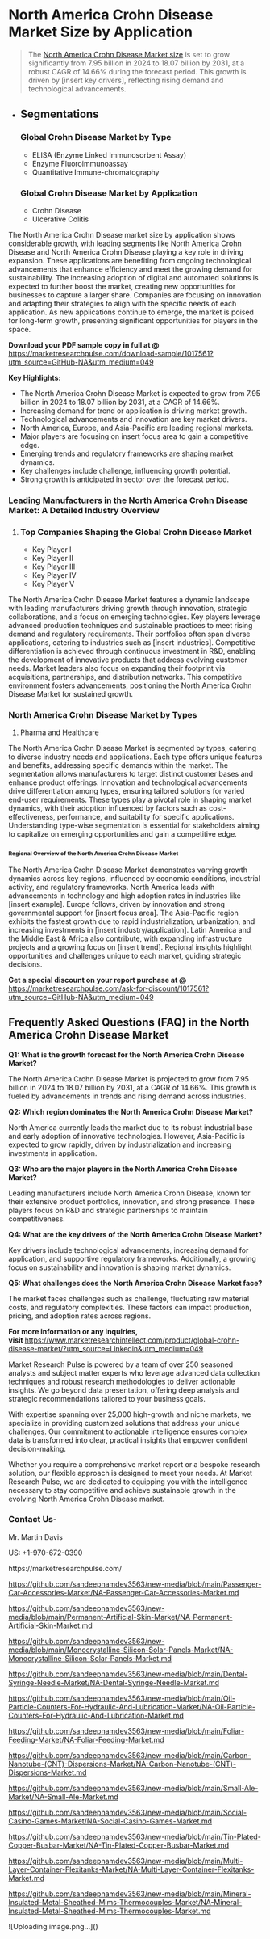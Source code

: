 <h1>North America Crohn Disease Market&nbsp;Size by Application</h1><blockquote><p>The <a href="https://marketresearchpulse.com/download-sample/1017561?utm_source=GitHub-NA&amp;utm_medium=049">North America Crohn Disease Market size</a> is set to grow significantly from 7.95 billion in 2024 to 18.07 billion by 2031, at a robust CAGR of 14.66% during the forecast period. This growth is driven by [insert key drivers], reflecting rising demand and technological advancements.</p></blockquote><ul><li><h2>Segmentations</h2><h3>Global Crohn Disease Market by Type</h3><ul><li>ELISA (Enzyme Linked Immunosorbent Assay)</li><li>Enzyme Fluoroimmunoassay</li><li>Quantitative Immune-chromatography</li></ul><h3>Global Crohn Disease Market by Application</h3><ul><li>Crohn Disease</li><li>Ulcerative Colitis</li></ul></li></ul><p>The North America Crohn Disease market size by application shows considerable growth, with leading segments like North America Crohn Disease and North America Crohn Disease playing a key role in driving expansion. These applications are benefiting from ongoing technological advancements that enhance efficiency and meet the growing demand for sustainability. The increasing adoption of digital and automated solutions is expected to further boost the market, creating new opportunities for businesses to capture a larger share. Companies are focusing on innovation and adapting their strategies to align with the specific needs of each application. As new applications continue to emerge, the market is poised for long-term growth, presenting significant opportunities for players in the space.</p><p><strong>Download your PDF sample copy in full at @ </strong><a href="https://marketresearchpulse.com/download-sample/1017561?utm_source=GitHub-NA&amp;utm_medium=049">https://marketresearchpulse.com/download-sample/1017561?utm_source=GitHub-NA&amp;utm_medium=049</a></p><p><strong>Key Highlights: </strong></p><ul><li>The North America Crohn Disease Market is expected to grow from 7.95 billion in 2024 to 18.07 billion by 2031, at a CAGR of 14.66%.</li><li>Increasing demand for trend or application is driving market growth.</li><li>Technological advancements and innovation are key market drivers.</li><li>North America, Europe, and Asia-Pacific are leading regional markets.</li><li>Major players are focusing on insert focus area to gain a competitive edge.</li><li>Emerging trends and regulatory frameworks are shaping market dynamics.</li><li>Key challenges include challenge, influencing growth potential.</li><li>Strong growth is anticipated in sector over the forecast period.</li></ul><h3>Leading Manufacturers in the North America Crohn Disease Market: A Detailed Industry Overview</h3><ol><li><h3>Top Companies Shaping the Global Crohn Disease Market </h3><ul><li>Key Player I</li><li>Key Player II</li><li>Key Player III</li><li>Key Player IV</li><li>Key Player V</li></ul></li></ol><div class="flex max-w-full flex-col flex-grow"><div class="min-h-8 text-message flex w-full flex-col items-end gap-2 whitespace-normal break-words [.text-message+&amp;]:mt-5" dir="auto" data-message-author-role="assistant" data-message-id="fd8432e4-4910-450d-b182-61b7bfb0a01f" data-message-model-slug="gpt-4o"><div class="flex w-full flex-col gap-1 empty:hidden first:pt-[3px]"><div class="markdown prose w-full break-words dark:prose-invert light"><p>The North America Crohn Disease Market features a dynamic landscape with leading manufacturers driving growth through innovation, strategic collaborations, and a focus on emerging technologies. Key players leverage advanced production techniques and sustainable practices to meet rising demand and regulatory requirements. Their portfolios often span diverse applications, catering to industries such as [insert industries]. Competitive differentiation is achieved through continuous investment in R&amp;D, enabling the development of innovative products that address evolving customer needs. Market leaders also focus on expanding their footprint via acquisitions, partnerships, and distribution networks. This competitive environment fosters advancements, positioning the North America Crohn Disease Market for sustained growth.</p></div></div></div></div><h3>North America Crohn Disease Market by Types</h3><ol><li>Pharma and Healthcare</li></ol><div class="flex max-w-full flex-col flex-grow"><div class="min-h-8 text-message flex w-full flex-col items-end gap-2 whitespace-normal break-words [.text-message+&amp;]:mt-5" dir="auto" data-message-author-role="assistant" data-message-id="084470be-0bb7-4664-bddf-5156b4f41249" data-message-model-slug="gpt-4o-mini"><div class="flex w-full flex-col gap-1 empty:hidden first:pt-[3px]"><div class="markdown prose w-full break-words dark:prose-invert light"><p>The North America Crohn Disease Market is segmented by types, catering to diverse industry needs and applications. Each type offers unique features and benefits, addressing specific demands within the market. The segmentation allows manufacturers to target distinct customer bases and enhance product offerings. Innovation and technological advancements drive differentiation among types, ensuring tailored solutions for varied end-user requirements. These types play a pivotal role in shaping market dynamics, with their adoption influenced by factors such as cost-effectiveness, performance, and suitability for specific applications. Understanding type-wise segmentation is essential for stakeholders aiming to capitalize on emerging opportunities and gain a competitive edge.</p></div></div></div></div><h3><span style="font-size: 11px;">Regional Overview of the North America Crohn Disease Market</span></h3><div class="flex max-w-full flex-col flex-grow"><div class="min-h-8 text-message flex w-full flex-col items-end gap-2 whitespace-normal break-words [.text-message+&amp;]:mt-5" dir="auto" data-message-author-role="assistant" data-message-id="e9038762-ce64-4e30-91c9-9bd413514231" data-message-model-slug="gpt-4o-mini"><div class="flex w-full flex-col gap-1 empty:hidden first:pt-[3px]"><div class="markdown prose w-full break-words dark:prose-invert light"><p>The North America Crohn Disease Market demonstrates varying growth dynamics across key regions, influenced by economic conditions, industrial activity, and regulatory frameworks. North America leads with advancements in technology and high adoption rates in industries like [insert example]. Europe follows, driven by innovation and strong governmental support for [insert focus area]. The Asia-Pacific region exhibits the fastest growth due to rapid industrialization, urbanization, and increasing investments in [insert industry/application]. Latin America and the Middle East &amp; Africa also contribute, with expanding infrastructure projects and a growing focus on [insert trend]. Regional insights highlight opportunities and challenges unique to each market, guiding strategic decisions.</p></div></div></div></div><p><strong>Get a special discount on your report purchase at @ </strong><a href="https://marketresearchpulse.com/ask-for-discount/1017561?utm_source=GitHub-NA&amp;utm_medium=049">https://marketresearchpulse.com/ask-for-discount/1017561?utm_source=GitHub-NA&amp;utm_medium=049</a></p><h2>Frequently Asked Questions (FAQ) in the North America Crohn Disease Market</h2><p><strong>Q1: What is the growth forecast for the North America Crohn Disease Market?</strong></p><p>The North America Crohn Disease Market is projected to grow from 7.95 billion in 2024 to 18.07 billion by 2031, at a CAGR of 14.66%. This growth is fueled by advancements in trends and rising demand across industries.</p><p><strong>Q2: Which region dominates the North America Crohn Disease Market?</strong></p><p>North America currently leads the market due to its robust industrial base and early adoption of innovative technologies. However, Asia-Pacific is expected to grow rapidly, driven by industrialization and increasing investments in application.</p><p><strong>Q3: Who are the major players in the North America Crohn Disease Market?</strong></p><p>Leading manufacturers include North America Crohn Disease, known for their extensive product portfolios, innovation, and strong presence. These players focus on R&amp;D and strategic partnerships to maintain competitiveness.</p><p><strong>Q4: What are the key drivers of the North America Crohn Disease Market?</strong></p><p>Key drivers include technological advancements, increasing demand for application, and supportive regulatory frameworks. Additionally, a growing focus on sustainability and innovation is shaping market dynamics.</p><p><strong>Q5: What challenges does the North America Crohn Disease Market face?</strong></p><p>The market faces challenges such as challenge, fluctuating raw material costs, and regulatory complexities. These factors can impact production, pricing, and adoption rates across regions.</p><p><strong>For more information or any inquiries, visit&nbsp;</strong><a href="https://www.marketresearchintellect.com/product/global-crohn-disease-market/?utm_source=Linkedin&utm_medium=049">https://www.marketresearchintellect.com/product/global-crohn-disease-market/?utm_source=Linkedin&utm_medium=049</a></p><p>Market Research Pulse is powered by a team of over 250 seasoned analysts and subject matter experts who leverage advanced data collection techniques and robust research methodologies to deliver actionable insights. We go beyond data presentation, offering deep analysis and strategic recommendations tailored to your business goals.</p><p>With expertise spanning over 25,000 high-growth and niche markets, we specialize in providing customized solutions that address your unique challenges. Our commitment to actionable intelligence ensures complex data is transformed into clear, practical insights that empower confident decision-making.</p><p>Whether you require a comprehensive market report or a bespoke research solution, our flexible approach is designed to meet your needs. At Market Research Pulse, we are dedicated to equipping you with the intelligence necessary to stay competitive and achieve sustainable growth in the evolving North America Crohn Disease market.</p><h3><strong>Contact Us-</strong></h3><p>Mr. Martin Davis</p><p>US: +1-970-672-0390</p><p>https://marketresearchpulse.com/</p><p><a href="https://github.com/sandeepnamdev3563/new-media/blob/main/Passenger-Car-Accessories-Market/NA-Passenger-Car-Accessories-Market.md">https://github.com/sandeepnamdev3563/new-media/blob/main/Passenger-Car-Accessories-Market/NA-Passenger-Car-Accessories-Market.md</a></p><p><a href="https://github.com/sandeepnamdev3563/new-media/blob/main/Permanent-Artificial-Skin-Market/NA-Permanent-Artificial-Skin-Market.md">https://github.com/sandeepnamdev3563/new-media/blob/main/Permanent-Artificial-Skin-Market/NA-Permanent-Artificial-Skin-Market.md</a></p><p><a href="https://github.com/sandeepnamdev3563/new-media/blob/main/Monocrystalline-Silicon-Solar-Panels-Market/NA-Monocrystalline-Silicon-Solar-Panels-Market.md">https://github.com/sandeepnamdev3563/new-media/blob/main/Monocrystalline-Silicon-Solar-Panels-Market/NA-Monocrystalline-Silicon-Solar-Panels-Market.md</a></p><p><a href="https://github.com/sandeepnamdev3563/new-media/blob/main/Dental-Syringe-Needle-Market/NA-Dental-Syringe-Needle-Market.md">https://github.com/sandeepnamdev3563/new-media/blob/main/Dental-Syringe-Needle-Market/NA-Dental-Syringe-Needle-Market.md</a></p><p><a href="https://github.com/sandeepnamdev3563/new-media/blob/main/Oil-Particle-Counters-For-Hydraulic-And-Lubrication-Market/NA-Oil-Particle-Counters-For-Hydraulic-And-Lubrication-Market.md">https://github.com/sandeepnamdev3563/new-media/blob/main/Oil-Particle-Counters-For-Hydraulic-And-Lubrication-Market/NA-Oil-Particle-Counters-For-Hydraulic-And-Lubrication-Market.md</a></p><p><a href="https://github.com/sandeepnamdev3563/new-media/blob/main/Foliar-Feeding-Market/NA-Foliar-Feeding-Market.md">https://github.com/sandeepnamdev3563/new-media/blob/main/Foliar-Feeding-Market/NA-Foliar-Feeding-Market.md</a></p><p><a href="https://github.com/sandeepnamdev3563/new-media/blob/main/Carbon-Nanotube-(CNT)-Dispersions-Market/NA-Carbon-Nanotube-(CNT)-Dispersions-Market.md">https://github.com/sandeepnamdev3563/new-media/blob/main/Carbon-Nanotube-(CNT)-Dispersions-Market/NA-Carbon-Nanotube-(CNT)-Dispersions-Market.md</a></p><p><a href="https://github.com/sandeepnamdev3563/new-media/blob/main/Small-Ale-Market/NA-Small-Ale-Market.md">https://github.com/sandeepnamdev3563/new-media/blob/main/Small-Ale-Market/NA-Small-Ale-Market.md</a></p><p><a href="https://github.com/sandeepnamdev3563/new-media/blob/main/Social-Casino-Games-Market/NA-Social-Casino-Games-Market.md">https://github.com/sandeepnamdev3563/new-media/blob/main/Social-Casino-Games-Market/NA-Social-Casino-Games-Market.md</a></p><p><a href="https://github.com/sandeepnamdev3563/new-media/blob/main/Tin-Plated-Copper-Busbar-Market/NA-Tin-Plated-Copper-Busbar-Market.md">https://github.com/sandeepnamdev3563/new-media/blob/main/Tin-Plated-Copper-Busbar-Market/NA-Tin-Plated-Copper-Busbar-Market.md</a></p><p><a href="https://github.com/sandeepnamdev3563/new-media/blob/main/Multi-Layer-Container-Flexitanks-Market/NA-Multi-Layer-Container-Flexitanks-Market.md">https://github.com/sandeepnamdev3563/new-media/blob/main/Multi-Layer-Container-Flexitanks-Market/NA-Multi-Layer-Container-Flexitanks-Market.md</a></p><p><a href="https://github.com/sandeepnamdev3563/new-media/blob/main/Mineral-Insulated-Metal-Sheathed-Mims-Thermocouples-Market/NA-Mineral-Insulated-Metal-Sheathed-Mims-Thermocouples-Market.md">https://github.com/sandeepnamdev3563/new-media/blob/main/Mineral-Insulated-Metal-Sheathed-Mims-Thermocouples-Market/NA-Mineral-Insulated-Metal-Sheathed-Mims-Thermocouples-Market.md</a></p>
![Uploading image.png…]()
